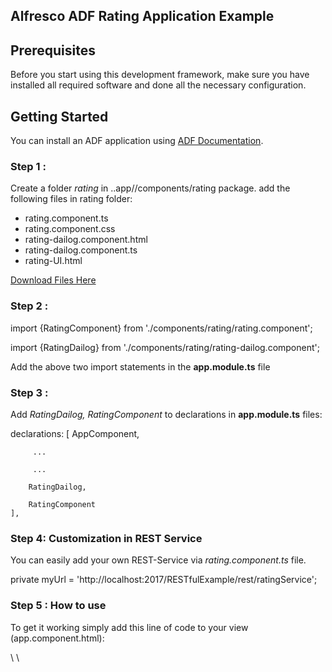 
## Alfresco ADF Rating Application Example

## Prerequisites

Before you start using this development framework, make sure you have installed all required software and done all the
necessary configuration.

## Getting Started

You can install an ADF application using [ADF Documentation](https://community.alfresco.com/docs/DOC-4595-getting-started-with-alfresco-application-development-framework).

### Step 1 :
 Create a folder *rating* in ..app//components/rating package. add the following files in rating folder:
 
 * rating.component.ts
 * rating.component.css
 * rating-dailog.component.html
 * rating-dailog.component.ts
 * rating-UI.html
 
 [Download Files Here](https://github.com/ThirupathiReddyCh/ADF-RatingWidget/tree/master/app/components/rating)
 
 ### Step 2 :
 
  import {RatingComponent} from './components/rating/rating.component';
  
  import {RatingDailog} from './components/rating/rating-dailog.component';
  
  Add the above two import statements in the **app.module.ts** file
  
  ### Step 3 :
  
  Add *RatingDailog, RatingComponent* to declarations in **app.module.ts** files:

  declarations: [
        AppComponent,
        
         ...
         
         ...
         
        RatingDailog,
        
        RatingComponent
    ],
    
### Step 4: Customization in REST Service

You can easily add your own REST-Service via *rating.component.ts* file.

 private myUrl = 'http://localhost:2017/RESTfulExample/rest/ratingService';    
    
### Step 5 : How to use

To get it working simply add this line of code to your view (app.component.html):

  \\<rating-UI> </rating-UI>\\
  


